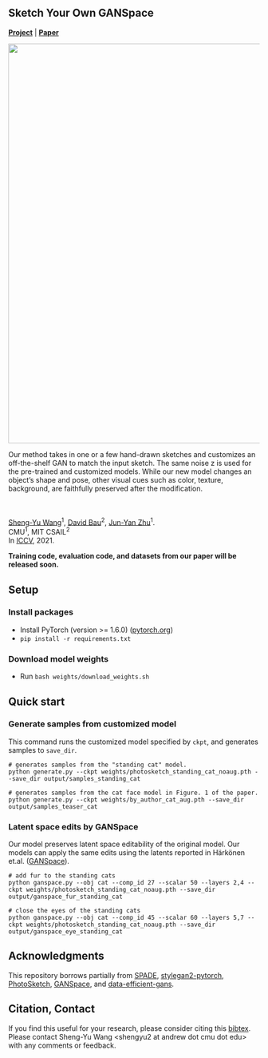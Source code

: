 ## Sketch Your Own GANSpace
 [**Project**](https://peterwang512.github.io/GANSketching/) | [**Paper**](https://arxiv.org/abs/2108.02774)



<p align="center">
 <img src="images/teaser_video.gif"  width="800" />
</p>
Our method takes in one or a few hand-drawn sketches and customizes an off-the-shelf GAN to match the input sketch. The same noise z is used for the pre-trained and customized models. While our new model changes an object’s shape and pose, other visual cues such as color, texture, background, are faithfully preserved after the modification.
<br><br><br>

[Sheng-Yu Wang](https://peterwang512.github.io/)<sup>1</sup>, [David Bau](https://people.csail.mit.edu/davidbau/home/)<sup>2</sup>, [Jun-Yan Zhu](https://cs.cmu.edu/~junyanz)<sup>1</sup>.
<br> CMU<sup>1</sup>, MIT CSAIL<sup>2</sup>
<br>In [ICCV](https://arxiv.org/abs/2108.02774), 2021.


**Training code, evaluation code, and datasets from our paper will be released soon.**

## Setup

### Install packages
- Install PyTorch (version >= 1.6.0) ([pytorch.org](http://pytorch.org))
- `pip install -r requirements.txt`

### Download model weights
- Run `bash weights/download_weights.sh`


## Quick start

### Generate samples from customized model

This command runs the customized model specified by `ckpt`, and generates samples to `save_dir`.

```
# generates samples from the "standing cat" model.
python generate.py --ckpt weights/photosketch_standing_cat_noaug.pth --save_dir output/samples_standing_cat

# generates samples from the cat face model in Figure. 1 of the paper.
python generate.py --ckpt weights/by_author_cat_aug.pth --save_dir output/samples_teaser_cat
```

### Latent space edits by GANSpace

Our model preserves latent space editability of the original model. Our models can apply the same edits using the latents reported in Härkönen et.al. ([GANSpace](https://github.com/harskish/ganspace)).

```
# add fur to the standing cats
python ganspace.py --obj cat --comp_id 27 --scalar 50 --layers 2,4 --ckpt weights/photosketch_standing_cat_noaug.pth --save_dir output/ganspace_fur_standing_cat

# close the eyes of the standing cats
python ganspace.py --obj cat --comp_id 45 --scalar 60 --layers 5,7 --ckpt weights/photosketch_standing_cat_noaug.pth --save_dir output/ganspace_eye_standing_cat
```

## Acknowledgments

This repository borrows partially from [SPADE](https://github.com/NVlabs/SPADE), [stylegan2-pytorch](https://github.com/rosinality/stylegan2-pytorch), [PhotoSketch](https://github.com/mtli/PhotoSketch), [GANSpace](https://github.com/harskish/ganspace), and [data-efficient-gans](https://github.com/mit-han-lab/data-efficient-gans).

## Citation, Contact

If you find this useful for your research, please consider citing this [bibtex](https://peterwang512.github.io/GANSketching/files/bibtex.txt). Please contact Sheng-Yu Wang \<shengyu2 at andrew dot cmu dot edu\> with any comments or feedback.
